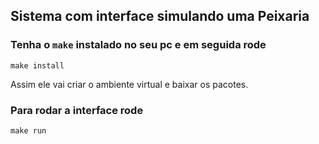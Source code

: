 ## Sistema com interface simulando uma Peixaria

### Tenha o `make` instalado no seu pc e em seguida rode

`make install`

Assim ele vai criar o ambiente virtual e baixar os pacotes.

### Para rodar a interface rode

`make run`
